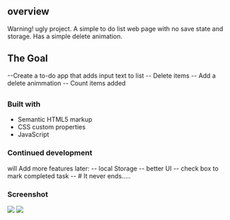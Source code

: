 ## overview
Warning! ugly project.
A simple to do list web page with no save state and storage.
Has a simple delete animation.

## The Goal
--Create a to-do app that adds input text to list
-- Delete items
-- Add a delete animmation
-- Count items added 

##
### Built with

- Semantic HTML5 markup
- CSS custom properties
- JavaScript
### Continued development
will Add more features later:
-- local Storage
-- better UI
-- check box to mark completed task
-- # It never ends.....
### Screenshot
![](./screenshot/Scroll_View.png.jpg)
![](./screenshot/view.png.jpg)
